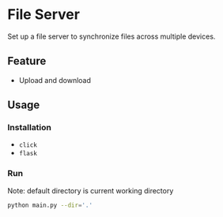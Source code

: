 
# File Server

Set up a file server to synchronize files across multiple devices.

## Feature

- Upload and download

## Usage

### Installation

- `click`
- `flask`

### Run

Note: default directory is current working directory

``` bash
python main.py --dir='.'
```
